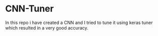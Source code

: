 # CNN-Tuner
In this repo i have created a CNN and I tried to tune it using keras tuner which resulted in a very good accuracy.
